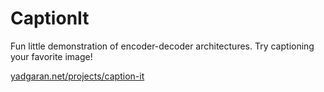 # CaptionIt

Fun little demonstration of encoder-decoder architectures. Try captioning your favorite image!

[yadgaran.net/projects/caption-it](yadgaran.net/projects/caption-it)
